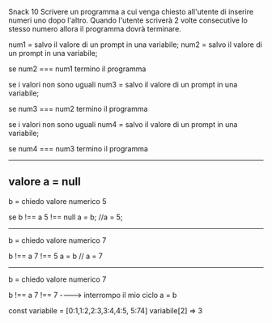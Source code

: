 Snack 10
Scrivere un programma a cui venga chiesto all'utente di inserire numeri uno dopo l'altro.
Quando l'utente scriverà 2 volte consecutive lo stesso numero allora il programma dovrà terminare.

num1 = salvo il valore di un prompt in una variabile;
num2 = salvo il valore di un prompt in una variabile;

se num2 === num1
termino il programma

se i valori non sono uguali
num3 = salvo il valore di un prompt in una variabile;

se num3 === num2
termino il programma

se i valori non sono uguali
num4 = salvo il valore di un prompt in una variabile;

se num4 === num3
termino il programma

---

## valore a = null

b = chiedo valore numerico 5

se b !== a 5 !== null
a = b; //a = 5;

---

b = chiedo valore numerico 7

b !== a 7 !== 5
a = b // a = 7

---

b = chiedo valore numerico 7

b !== a 7 !== 7 ----> interrompo il mio ciclo
a = b

const variabile = [0:1,1:2,2:3,3:4,4:5, 5:74]
variabile[2] => 3
